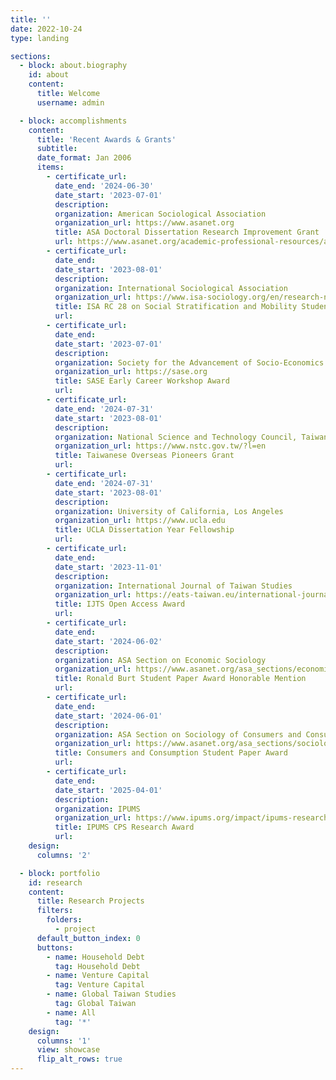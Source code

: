 ```yaml
---
title: ''
date: 2022-10-24
type: landing

sections:
  - block: about.biography
    id: about
    content:
      title: Welcome
      username: admin

  - block: accomplishments
    content:
      title: 'Recent Awards & Grants'
      subtitle:
      date_format: Jan 2006
      items:
        - certificate_url:
          date_end: '2024-06-30'
          date_start: '2023-07-01'
          description:
          organization: American Sociological Association
          organization_url: https://www.asanet.org
          title: ASA Doctoral Dissertation Research Improvement Grant
          url: https://www.asanet.org/academic-professional-resources/asa-grants-and-fellowships/asa-doctoral-dissertation-research-improvement-grants-asa-ddrig
        - certificate_url:
          date_end:
          date_start: '2023-08-01'
          description:
          organization: International Sociological Association
          organization_url: https://www.isa-sociology.org/en/research-networks/research-committees/rc28-social-stratification/
          title: ISA RC 28 on Social Stratification and Mobility Student Travel Award
          url:
        - certificate_url:
          date_end:
          date_start: '2023-07-01'
          description:
          organization: Society for the Advancement of Socio-Economics
          organization_url: https://sase.org
          title: SASE Early Career Workshop Award
          url:
        - certificate_url:
          date_end: '2024-07-31'
          date_start: '2023-08-01'
          description:
          organization: National Science and Technology Council, Taiwan
          organization_url: https://www.nstc.gov.tw/?l=en
          title: Taiwanese Overseas Pioneers Grant
          url:
        - certificate_url:
          date_end: '2024-07-31'
          date_start: '2023-08-01'
          description:
          organization: University of California, Los Angeles
          organization_url: https://www.ucla.edu
          title: UCLA Dissertation Year Fellowship
          url:
        - certificate_url:
          date_end:
          date_start: '2023-11-01'
          description:
          organization: International Journal of Taiwan Studies
          organization_url: https://eats-taiwan.eu/international-journal-of-taiwan-studies/
          title: IJTS Open Access Award
          url:
        - certificate_url:
          date_end:
          date_start: '2024-06-02'
          description:
          organization: ASA Section on Economic Sociology
          organization_url: https://www.asanet.org/asa_sections/economic-sociology
          title: Ronald Burt Student Paper Award Honorable Mention
          url:
        - certificate_url:
          date_end:
          date_start: '2024-06-01'
          description:
          organization: ASA Section on Sociology of Consumers and Consumption
          organization_url: https://www.asanet.org/asa_sections/sociology-of-consumers-and-consumption
          title: Consumers and Consumption Student Paper Award
          url:
        - certificate_url:
          date_end:
          date_start: '2025-04-01'
          description:
          organization: IPUMS
          organization_url: https://www.ipums.org/impact/ipums-research-award
          title: IPUMS CPS Research Award
          url:
    design:
      columns: '2'

  - block: portfolio
    id: research
    content:
      title: Research Projects
      filters:
        folders:
          - project
      default_button_index: 0
      buttons:
        - name: Household Debt
          tag: Household Debt
        - name: Venture Capital
          tag: Venture Capital
        - name: Global Taiwan Studies
          tag: Global Taiwan
        - name: All
          tag: '*'
    design:
      columns: '1'
      view: showcase
      flip_alt_rows: true
---
```

